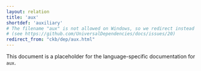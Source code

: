 ```yaml
---
layout: relation
title: 'aux'
shortdef: 'auxiliary'
# The filename "aux" is not allowed on Windows, so we redirect instead
# (see https://github.com/UniversalDependencies/docs/issues/20)
redirect_from: "ckb/dep/aux.html"
---
```


This document is a placeholder for the language-specific documentation
for `aux`.
